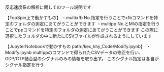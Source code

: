 反応速度系の解析に関してのツール説明です

【TopSpin上で動かすもの】
・multixfb
No.指定を行うことでxfbコマンドを特定のフォルダの測定にあてがうことができます
・multipp
No.とMIの指定を行うことでppコマンドを特定のフォルダの測定にあてがうことができます
この際に選択したフォルダの中に新たにCSVファイルが作成されるようにしています

【JupyterNotebookで動かすもの path:/kex_khy_Code/Modify.ipynb】
・Modify.ipynb
multippのコマンドで得られたCSVデータの修正を行い、GDP/GTP結合型のシグナルのみの情報を取り出す。
このシグナル指定は各自がシグナル指定を行う
